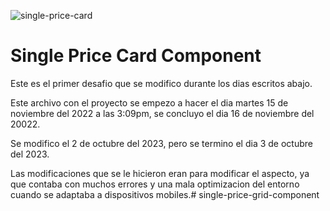 ![single-price-card](https://github.com/Saul-Gustavo/single-price-grid-component/assets/110861830/a70ef803-9b6a-4aea-bb9a-13f133db62f1)

# Single Price Card Component

Este es el primer desafio que se modifico durante los dias escritos abajo.

Este archivo con el proyecto se empezo a hacer el dia martes 15 de noviembre del 2022 a las 3:09pm, se concluyo el dia 16 de noviembre del 20022.

Se modifico el 2 de octubre del 2023, pero se termino el dia 3 de octubre del 2023.

Las modificaciones que se le hicieron eran para modificar el aspecto, ya que contaba con muchos errores y una mala optimizacion del entorno cuando se adaptaba a dispositivos mobiles.# single-price-grid-component
